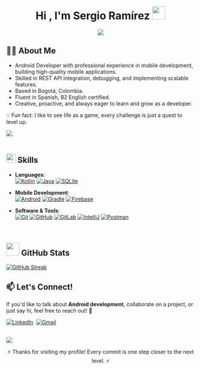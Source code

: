 
<h1 align="center"><b>Hi , I'm Sergio Ramírez </b><img src="https://media.giphy.com/media/hvRJCLFzcasrR4ia7z/giphy.gif" width="35"></h1>
<!--  -->
<p align="center">
  <img src="https://readme-typing-svg.herokuapp.com?font=Fira+Code&color=00FFAA&size=22&center=true&vCenter=true&width=600&height=100&lines=🤖+.+.+.+Hi+there!;Android+Developer+🔧📱;Always+leveling+up!+🚀;Lightning-fast+learner+⚡;Bogotá,+Capital+District+🌆;One+line+at+a+time+.+.+.">
</p>
	
## 👨‍💻 About Me

- Android Developer with professional experience in mobile development, building high-quality mobile applications.  
- Skilled in REST API integration, debugging, and implementing scalable features.  
- Based in Bogotá, Colombia.
- Fluent in Spanish, B2 English certified.
- Creative, proactive, and always eager to learn and grow as a developer.

💡 Fun fact: I like to see life as a game, every challenge is just a quest to level up.


<img src="https://user-images.githubusercontent.com/73097560/115834477-dbab4500-a447-11eb-908a-139a6edaec5c.gif"><br><br>


## <img src="https://media2.giphy.com/media/QssGEmpkyEOhBCb7e1/giphy.gif?cid=ecf05e47a0n3gi1bfqntqmob8g9aid1oyj2wr3ds3mg700bl&rid=giphy.gif" width ="25"><b> Skills</b>

<p align="center">

- **Languages**:  
  [![Kotlin](https://skillicons.dev/icons?i=kotlin)](https://skillicons.dev)
  [![Java](https://skillicons.dev/icons?i=java)](https://skillicons.dev)
  [![SQLite](https://skillicons.dev/icons?i=sqlite)](https://skillicons.dev)

- **Mobile Development**:  
  [![Android](https://skillicons.dev/icons?i=androidstudio)](https://skillicons.dev)
  [![Gradle](https://skillicons.dev/icons?i=gradle)](https://skillicons.dev)
  [![Firebase](https://skillicons.dev/icons?i=firebase)](https://skillicons.dev)

- **Software & Tools**:  
  [![Git](https://skillicons.dev/icons?i=git)](https://skillicons.dev)
  [![GitHub](https://skillicons.dev/icons?i=github)](https://skillicons.dev)
  [![GitLab](https://skillicons.dev/icons?i=gitlab)](https://skillicons.dev)
  [![IntelliJ](https://skillicons.dev/icons?i=idea)](https://skillicons.dev)
  [![Postman](https://skillicons.dev/icons?i=postman)](https://skillicons.dev)

</p>

<br>

## <img src="https://media.giphy.com/media/iY8CRBdQXODJSCERIr/giphy.gif" width="35"><b> GitHub Stats </b>

<p align="center">

[![GitHub Streak](https://github-readme-streak-stats.herokuapp.com?user=SergioRamirezM&theme=react)](https://git.io/streak-stats)

</p>

## 📫 Let's Connect!

If you'd like to talk about **Android development**, collaborate on a project, or just say hi, feel free to reach out! 🚀

[![LinkedIn](https://img.shields.io/badge/LinkedIn-0077B5?style=for-the-badge&logo=linkedin&logoColor=white)](https://www.linkedin.com/in/sergioramirezmdev/)&nbsp;
[![Gmail](https://img.shields.io/badge/Gmail-D14836?style=for-the-badge&logo=gmail&logoColor=white)](mailto:sergio.ramirez.dev@gmail.com)  

<br>  

<img src="https://user-images.githubusercontent.com/73097560/115834477-dbab4500-a447-11eb-908a-139a6edaec5c.gif">

<p align="center">⚡ Thanks for visiting my profile! Every commit is one step closer to the next level. ⚡</p>
